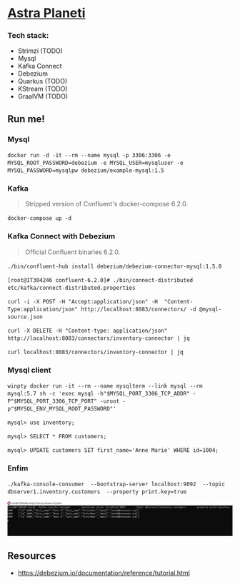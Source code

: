 # [Astra Planeti](https://en.wikipedia.org/wiki/Astra_Planeta)

### Tech stack:
* Strimzi (TODO)
* Mysql
* Kafka Connect
* Debezium
* Quarkus (TODO)
* KStream (TODO)
* GraalVM (TODO)

## Run me!

### Mysql 
`docker run -d -it --rm --name mysql -p 3306:3306 -e MYSQL_ROOT_PASSWORD=debezium -e MYSQL_USER=mysqluser -e MYSQL_PASSWORD=mysqlpw debezium/example-mysql:1.5`


### Kafka 
> Stripped version of Confluent's docker-compose 6.2.0.

`docker-compose up -d`

### Kafka Connect with Debezium
> Official Confluent binaries 6.2.0.

`./bin/confluent-hub install debezium/debezium-connector-mysql:1.5.0`

`[root@IT304246 confluent-6.2.0]# ./bin/connect-distributed etc/kafka/connect-distributed.properties`

`curl -i -X POST -H "Accept:application/json" -H  "Content-Type:application/json" http://localhost:8083/connectors/ -d @mysql-source.json`

`curl -X DELETE -H "Content-type: application/json" http://localhost:8083/connectors/inventory-connector | jq`

`curl localhost:8083/connectors/inventory-connector | jq`

### Mysql client
`winpty docker run -it --rm --name mysqlterm --link mysql --rm mysql:5.7 sh -c 'exec mysql -h"$MYSQL_PORT_3306_TCP_ADDR" -P"$MYSQL_PORT_3306_TCP_PORT" -uroot -
p"$MYSQL_ENV_MYSQL_ROOT_PASSWORD"'`

`mysql> use inventory;`

`mysql> SELECT * FROM customers;`

`mysql> UPDATE customers SET first_name='Anne Marie' WHERE id=1004;`

### Enfim
`./kafka-console-consumer 
     --bootstrap-server localhost:9092 
     --topic dbserver1.inventory.customers 
     --property print.key=true`

![Enfim](https://github.com/LeonardoBonacci/astra-planeti/blob/main/images/kafka-console-consumer.png)

## Resources
* https://debezium.io/documentation/reference/tutorial.html
